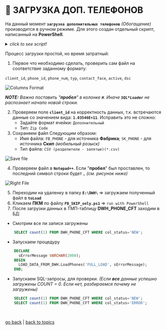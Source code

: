 # 📲 ЗАГРУЗКА ДОП. ТЕЛЕФОНОВ

На данный момент **`загрузка дополнительных телефонов`** _(Обогащение)_ производится в ручном режиме. Для этого создан отдельный скрипт, написанный на **PowerShell**.
<details><summary><i><h7>click to see script!</h7></i></summary>

```PowerShell
    # Setup parameters
    $env:NLS_LANG = "RUSSIAN_RUSSIA.CL8MSWIN1251"
    CHCP 1251

    # $USERNAME = USERNAME=ENV_QA
    # $USERNAME = PWD=ENV_QA6
    $USERNAME = "ENVIRONMENT"
    $PSWRD = "ENVIRONMENT3"
    $TNS = "EXPO"

    # Path to the dir with script file
    $ScriptFolder = "E:\DWH"
    $ToLoad = "$ScriptFolder\toLoad"
    $Log = "$ScriptFolder\log"

    # Start load data
    # loads phones into DWH_PHONE_CFT fabrica
    &sqlldr "$USERNAME/$PSWRD@$TNS" DATA="$toLoad\FB_PHONE.csv" LOG="$Log\FB_PHONE.log" BAD="$ScriptFolder\FB_PHONE.bad" CONTROL="$ScriptFolder\ctrlfiles\PHONE\ctrl_FAB_DWH_PHONE_CFT.ctl"
    # loads phones into DWH_PHONE_CFT skip
    &sqlldr "$USERNAME/$PSWRD@$TNS" DATA="$toLoad\SK_PHONE.csv" LOG="$Log\SK_PHONE.log" BAD="$ScriptFolder\SK_PHONE.bad" CONTROL="$ScriptFolder\ctrlfiles\PHONE\ctrl_SKIP_DWH_PHONE_CFT.ctl"

    exit
```

</details>

Процесс загрузки простой, но время затратный:

1. Первое что необходимо сделать, проверить сам файл на соответствие заданному формату:

`client_id`, `phone_id`, `phone_num`, `typ`, `contact_face`, `active`, `dsc`

![Columns Format](https://github.com/CrappyCodeMaker/ECCENTEX-KNOWLEGE/blob/main/Content/9%20Delivery/9.3%20Load%20from%20CSV/9.3.2%20Manual%20load%20phones/IMG/1.png?raw=true)

**_NOTE:_** _Важно поставить "**пробел**" в колонке **`H`**. Иначе **`SQL*Loader`** не распознает начало новой строки._

2. Проверяем поле **`client_id`** на корректность данных, т.к. встречаются данные со значением вида: **`1.03546E+11`**. Исправить это не сложно:
    * Задайте формат ячейки: `Дополнительный`
    * Тип: `Zip Code`
3. Сохраняем файл Следующим образом:
    * Имя файла: `FB_PHONE` - для источника **Фабрика**; `SK_PHONE` - для источника **Скип** _(мобильный розыск)_
    * Тип файла: `CSV (разделители - запятые)(*.csv)`

![Save file](https://github.com/CrappyCodeMaker/ECCENTEX-KNOWLEGE/blob/main/Content/9%20Delivery/9.3%20Load%20from%20CSV/9.3.2%20Manual%20load%20phones/IMG/2.png?raw=true)

4. Проверяем файл в **`Notepad++`**. Если "**пробел**" был проставлен, то последний символ строки будет **`,`** _(см. рисунок ниже)_

![Right File](https://github.com/CrappyCodeMaker/ECCENTEX-KNOWLEGE/blob/main/Content/9%20Delivery/9.3%20Load%20from%20CSV/9.3.2%20Manual%20load%20phones/IMG/3.png?raw=true)

5. Переходим на удаленку в папку **`E:\DWH\`** => загружаем полученный файл в **`toLoad`**
6. Кликаем **ПКМ** по файлу **`FB_SKIP_only.ps1`** => `run with PowerShell`
7. После загрузки данных в ТМП-таблицу **DWH_PHONE_CFT** заходим в БД:
  * Смотрим все ли записи загружены
```SQL
    SELECT count(1) FROM DWH_PHONE_CFT WHERE col_status='NEW';
```

  * Запускаем процедуру
```SQL
    DECLARE
      sErrorMessage VARCHAR(2000);
    BEGIN
      LOAD_DATA_FROM_DWH.LoadPhones('FULL_LOAD', sErrorMessage);
    END;
```

  * Запускаем SQL-запросы, для проверки. _(Если **все** данные успешно загружены COUNT = 0. Если нет, разбираемся почему не загружены)_
```SQL
    SELECT count(1) FROM DWH_PHONE_CFT WHERE col_status='NEW';
    SELECT count(1) FROM DWH_PHONE_CFT WHERE col_status='ERROR';
```


<br/>

[go back](https://github.com/CrappyCodeMaker/ECCENTEX-KNOWLEGE/blob/main/Content/9%20Delivery/9.3%20Load%20from%20CSV/LoadCSV.md) | [back to topics](https://github.com/CrappyCodeMaker/ECCENTEX-KNOWLEGE/tree/main/Content/0%20Topics/Topics.md)